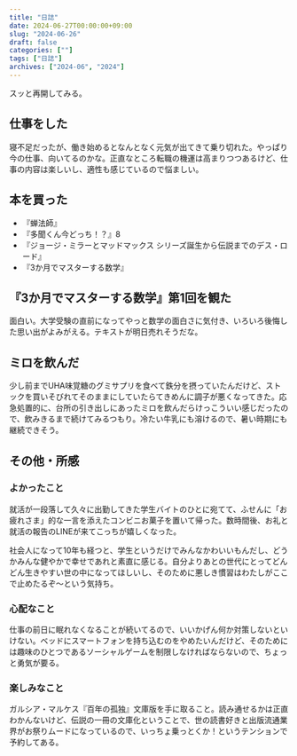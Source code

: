 ```yaml
---
title: "日誌"
date: 2024-06-27T00:00:00+09:00
slug: "2024-06-26"
draft: false
categories: [""]
tags: ["日誌"]
archives: ["2024-06", "2024"]
---
```

スッと再開してみる。

## 仕事をした

寝不足だったが、働き始めるとなんとなく元気が出てきて乗り切れた。やっぱり今の仕事、向いてるのかな。正直なところ転職の機運は高まりつつあるけど、仕事の内容は楽しいし、適性も感じているので悩ましい。

## 本を買った

- 『蝉法師』
- 『多聞くん今どっち！？』8
- 『ジョージ・ミラーとマッドマックス シリーズ誕生から伝説までのデス・ロード』
- 『3か月でマスターする数学』

## 『3か月でマスターする数学』第1回を観た

面白い。大学受験の直前になってやっと数学の面白さに気付き、いろいろ後悔した思い出がよみがえる。テキストが明日売れそうだな。

## ミロを飲んだ

少し前までUHA味覚糖のグミサプリを食べて鉄分を摂っていたんだけど、ストックを買いそびれてそのままにしていたらてきめんに調子が悪くなってきた。応急処置的に、台所の引き出しにあったミロを飲んだらけっこういい感じだったので、飲みきるまで続けてみるつもり。冷たい牛乳にも溶けるので、暑い時期にも継続できそう。

## その他・所感

### よかったこと

就活が一段落して久々に出勤してきた学生バイトのひとに宛てて、ふせんに「お疲れさま」的な一言を添えたコンビニお菓子を置いて帰った。数時間後、お礼と就活の報告のLINEが来てこっちが嬉しくなった。

社会人になって10年も経つと、学生というだけでみんなかわいいもんだし、どうかみんな健やかで幸せであれと素直に感じる。自分よりあとの世代にとってどんどん生きやすい世の中になってほしいし、そのために悪しき慣習はわたしがここで止めたるぞ〜という気持ち。

### 心配なこと

仕事の前日に眠れなくなることが続いてるので、いいかげん何か対策しないといけない。ベッドにスマートフォンを持ち込むのをやめたいんだけど、そのためには趣味のひとつであるソーシャルゲームを制限しなければならないので、ちょっと勇気が要る。

### 楽しみなこと

ガルシア・マルケス『百年の孤独』文庫版を手に取ること。読み通せるかは正直わかんないけど、伝説の一冊の文庫化ということで、世の読書好きと出版流通業界がお祭りムードになっているので、いっちょ乗っとくか！というテンションで予約してある。
